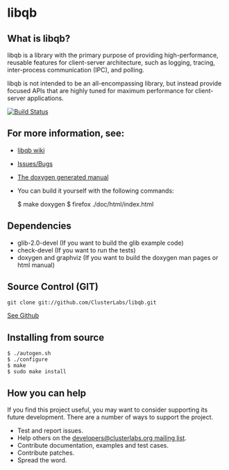 # libqb

## What is libqb?
libqb is a library with the primary purpose of providing high-performance,
reusable features for client-server architecture, such as logging,
tracing, inter-process communication (IPC), and polling.

libqb is not intended to be an all-encompassing library, but instead provide
focused APIs that are highly tuned for maximum performance for client-server
applications.

[![Build Status](https://travis-ci.org/ClusterLabs/libqb.png)](https://travis-ci.org/ClusterLabs/libqb)

## For more information, see:
* [libqb wiki](https://github.com/clusterlabs/libqb/wiki)
* [Issues/Bugs](https://github.com/clusterlabs/libqb/issues)
* [The doxygen generated manual](http://clusterlabs.github.io/libqb/0.16.0/doxygen/)
* You can build it yourself with the following commands:

    $ make doxygen
    $ firefox ./doc/html/index.html

## Dependencies
* glib-2.0-devel (If you want to build the glib example code)
* check-devel (If you want to run the tests)
* doxygen and graphviz (If you want to build the doxygen man pages or html manual)

## Source Control (GIT)

    git clone git://github.com/ClusterLabs/libqb.git

[See Github](https://github.com/clusterlabs/libqb)

## Installing from source

    $ ./autogen.sh
    $ ./configure
    $ make
    $ sudo make install

## How you can help
If you find this project useful, you may want to consider supporting its future development.
There are a number of ways to support the project.

* Test and report issues.
* Help others on the [developers@clusterlabs.org mailing list](http://clusterlabs.org/mailman/listinfo/developers).
* Contribute documentation, examples and test cases.
* Contribute patches.
* Spread the word.

